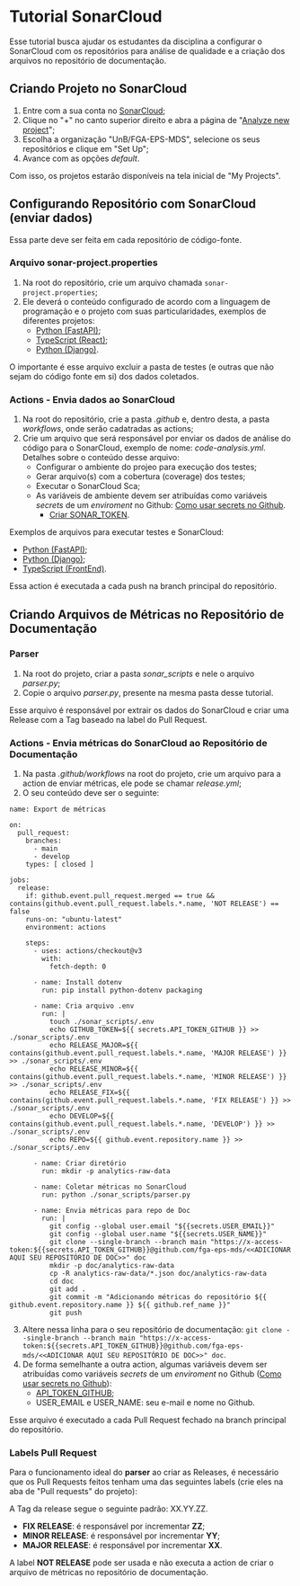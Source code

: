 # Tutorial SonarCloud

Esse tutorial busca ajudar os estudantes da disciplina a configurar o SonarCloud com os repositórios para análise de qualidade e a criação dos arquivos no repositório de documentação.

## Criando Projeto no SonarCloud

1. Entre com a sua conta no [SonarCloud](https://sonarcloud.io/projects);
2. Clique no "+" no canto superior direito e abra a página de "[Analyze new project](https://sonarcloud.io/projects/create)";
3. Escolha a organização "UnB/FGA-EPS-MDS", selecione os seus repositórios e clique em "Set Up";
4. Avance com as opções *default*.

Com isso, os projetos estarão disponíveis na tela inicial de "My Projects".

## Configurando Repositório com SonarCloud (enviar dados)

Essa parte deve ser feita em cada repositório de código-fonte.

### Arquivo sonar-project.properties

1. Na root do repositório, crie um arquivo chamada `sonar-project.properties`;
2. Ele deverá o conteúdo configurado de acordo com a linguagem de programação e o projeto com suas particularidades, exemplos de diferentes projetos:
    * [Python (FastAPI)](https://github.com/fga-eps-mds/2024.1-UnB-TV-Admin/blob/develop/sonar-project.properties);
    * [TypeScript (React)](https://github.com/fga-eps-mds/2023-2-CAPJu-Front/blob/develop/sonar-project.properties);
    * [Python (Django)](https://github.com/fga-eps-mds/2023-2-MeasureSoftGram-Service/blob/develop/sonar-project.properties).

O importante é esse arquivo excluir a pasta de testes (e outras que não sejam do código fonte em si) dos dados coletados.

### Actions - Envia dados ao SonarCloud

1. Na root do repositório, crie a pasta *.github* e, dentro desta, a pasta *workflows*, onde serão cadatradas as actions;
2. Crie um arquivo que será responsável por enviar os dados de análise do código para o SonarCloud, exemplo de nome: *code-analysis.yml*. Detalhes sobre o conteúdo desse arquivo:
    * Configurar o ambiente do projeo para execução dos testes;
    * Gerar arquivo(s) com a cobertura (coverage) dos testes;
    * Executar o SonarCloud Sca;
    * As variáveis de ambiente devem ser atribuídas como variáveis *secrets* de um *enviroment* no Github: [Como usar secrets no Github](https://docs.github.com/en/actions/security-guides/using-secrets-in-github-actions).
        - [Criar SONAR_TOKEN](https://docs.sonarsource.com/sonarqube/latest/user-guide/user-account/generating-and-using-tokens/#generating-a-token).

Exemplos de arquivos para executar testes e SonarCloud:
- [Python (FastAPI)](https://github.com/fga-eps-mds/2024.1-UnB-TV-Admin/blob/develop/.github/workflows/code-analysis.yml);
- [Python (Django)](https://github.com/fga-eps-mds/2023-2-MeasureSoftGram-Service/blob/develop/.github/workflows/test.yml);
- [TypeScript (FrontEnd)](https://github.com/fga-eps-mds/2023.1-Dnit-Front/blob/main/.github/workflows/sonarcloud.yml).

Essa action é executada a cada push na branch principal do repositório.

## Criando Arquivos de Métricas no Repositório de Documentação

### Parser

1. Na root do projeto, criar a pasta *sonar_scripts* e nele o arquivo *parser.py*;
2. Copie o arquivo *parser.py*, presente na mesma pasta desse tutorial.

Esse arquivo é responsável por extrair os dados do SonarCloud e criar uma Release com a Tag baseado na label do Pull Request.

### Actions - Envia métricas do SonarCloud ao Repositório de Documentação

1. Na pasta *.github/workflows* na root do projeto, crie um arquivo para a action de enviar métricas, ele pode se chamar *release.yml*;
2. O seu conteúdo deve ser o seguinte:

```
name: Export de métricas

on: 
  pull_request:
    branches:
      - main
      - develop
    types: [ closed ]

jobs:
  release:
    if: github.event.pull_request.merged == true && contains(github.event.pull_request.labels.*.name, 'NOT RELEASE') == false
    runs-on: "ubuntu-latest"
    environment: actions
    
    steps:
      - uses: actions/checkout@v3
        with:
          fetch-depth: 0
          
      - name: Install dotenv
        run: pip install python-dotenv packaging
          
      - name: Cria arquivo .env
        run: |
          touch ./sonar_scripts/.env
          echo GITHUB_TOKEN=${{ secrets.API_TOKEN_GITHUB }} >> ./sonar_scripts/.env
          echo RELEASE_MAJOR=${{ contains(github.event.pull_request.labels.*.name, 'MAJOR RELEASE') }} >> ./sonar_scripts/.env
          echo RELEASE_MINOR=${{ contains(github.event.pull_request.labels.*.name, 'MINOR RELEASE') }} >> ./sonar_scripts/.env
          echo RELEASE_FIX=${{ contains(github.event.pull_request.labels.*.name, 'FIX RELEASE') }} >> ./sonar_scripts/.env
          echo DEVELOP=${{ contains(github.event.pull_request.labels.*.name, 'DEVELOP') }} >> ./sonar_scripts/.env
          echo REPO=${{ github.event.repository.name }} >> ./sonar_scripts/.env

      - name: Criar diretório
        run: mkdir -p analytics-raw-data

      - name: Coletar métricas no SonarCloud
        run: python ./sonar_scripts/parser.py

      - name: Envia métricas para repo de Doc
        run: |
          git config --global user.email "${{secrets.USER_EMAIL}}"
          git config --global user.name "${{secrets.USER_NAME}}"
          git clone --single-branch --branch main "https://x-access-token:${{secrets.API_TOKEN_GITHUB}}@github.com/fga-eps-mds/<<ADICIONAR AQUI SEU REPOSITÓRIO DE DOC>>" doc
          mkdir -p doc/analytics-raw-data
          cp -R analytics-raw-data/*.json doc/analytics-raw-data
          cd doc
          git add .
          git commit -m "Adicionando métricas do repositório ${{ github.event.repository.name }} ${{ github.ref_name }}"
          git push
```

3. Altere nessa linha para o seu repositório de documentação: `git clone --single-branch --branch main "https://x-access-token:${{secrets.API_TOKEN_GITHUB}}@github.com/fga-eps-mds/<<ADICIONAR AQUI SEU REPOSITÓRIO DE DOC>>" doc`.
4. De forma semelhante a outra action, algumas variáveis devem ser atribuídas como variáveis *secrets* de um *enviroment* no Github ([Como usar secrets no Github](https://docs.github.com/en/actions/security-guides/using-secrets-in-github-actions)):
    * [API_TOKEN_GITHUB](API_TOKEN_GITHUB);
    * USER_EMAIL e USER_NAME: seu e-mail e nome no Github.

Esse arquivo é executado a cada Pull Request fechado na branch principal do repositório.

### Labels Pull Request

Para o funcionamento ideal do **parser** ao criar as Releases, é necessário que os Pull Requests feitos tenham uma das seguintes labels (crie eles na aba de "Pull requests" do projeto):

A Tag da release segue o seguinte padrão: XX.YY.ZZ.

* **FIX RELEASE**: é responsável por incrementar **ZZ**;
* **MINOR RELEASE**: é responsável por incrementar **YY**;
* **MAJOR RELEASE**: é responsável por incrementar **XX**.

A label **NOT RELEASE** pode ser usada e não executa a action de criar o arquivo de métricas no repositório de documentação.